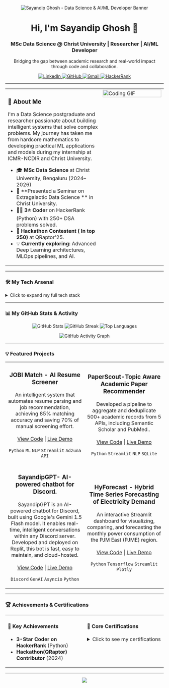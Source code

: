 <p align="center">
  <img src="https://media.gifdb.com/domain-expansion-sukuna-anime-fight-y8i4eqxm9dufxif1.gif" alt="Sayandip Ghosh - Data Science & AI/ML Developer Banner">
</p>

<div align="center">
  <h1>Hi, I'm Sayandip Ghosh 👋</h1>
  <h3>MSc Data Science @ Christ University | Researcher | AI/ML Developer</h3>
  <p>Bridging the gap between academic research and real-world impact through code and collaboration.</p>

  <p>
    <a href="www.linkedin.com/in/sayandip-ghosh-790557277" target="_blank">
      <img src="https://img.shields.io/badge/LinkedIn-0A66C2?style=for-the-badge&logo=linkedin&logoColor=white" alt="LinkedIn"/>
    </a>
    <a href="https://github.com/sayandip30882636" target="_blank">
      <img src="https://img.shields.io/badge/GitHub-181717?style=for-the-badge&logo=github&logoColor=white" alt="GitHub"/>
    </a>
    <a href="mailto:sayandip3088@gmail.com">
      <img src="https://img.shields.io/badge/Gmail-D14836?style=for-the-badge&logo=gmail&logoColor=white" alt="Gmail"/>
    </a>
    <a href="https://www.hackerrank.com/profile/sayandip3088">
      <img src="https://img.shields.io/badge/HackerRank-2EC866?style=for-the-badge&logo=hackerrank&logoColor=white" alt="HackerRank"/>
    </a>
  </p>
</div>

---

<table>
  <tr>
    <td valign="top" width="60%">

### 🚀 About Me

I'm a Data Science postgraduate and researcher passionate about building intelligent systems that solve complex problems. My journey has taken me from hardcore mathematics to developing practical ML applications and models during my internship at ICMR-NCDIR and Christ University.

- 🎓 **MSc Data Science** at Christ University, Bengaluru (2024–2026)
- 🔬 **Presented a Seminar on Extragalactic Data Science ** in Christ University.
- 👨‍💻 **3⭐ Coder** on HackerRank (Python) with 250+ DSA problems solved.
- 🌱 **Hackathon Contestent ( In top 250)** at QRaptor'25.
- 💡 **Currently exploring:** Advanced Deep Learning architectures, MLOps pipelines, and AI.
    </td>
    <td valign="top" width="40%">
      <img src="https://media.giphy.com/media/v1.Y2lkPTc5MGI3NjExM3Ztdm91emJpN3R4NXN3N3o0Mjh6Mjl0a2o3azk5N2p6c2F6ZXd1ZyZlcD12MV9pbnRlcm5hbF9naWZfYnlfaWQmY3Q9Zw/qgQUggAC3Pfv687qPC/giphy.gif" alt="Coding GIF" width="100%"/>
    </td>
  </tr>
</table>

---

### 🛠️ My Tech Arsenal
<details>
  <summary>Click to expand my full tech stack</summary>
  
  **Languages:**
  ![Python](https://img.shields.io/badge/Python-3670A0?style=for-the-badge&logo=python&logoColor=ffdd54)
  ![C](https://img.shields.io/badge/C-A8B9CC?style=for-the-badge&logo=c&logoColor=white)
  ![Java](https://img.shields.io/badge/Java-ED8B00?style=for-the-badge&logo=java&logoColor=white)
  ![JavaScript](https://img.shields.io/badge/JavaScript-323330?style=for-the-badge&logo=javascript&logoColor=F7DF1E)
  ![SQL](https://img.shields.io/badge/SQL-4479A1?style=for-the-badge&logo=postgresql&logoColor=white)

  **Frameworks & Libraries:**
  ![React](https://img.shields.io/badge/React-20232A?style=for-the-badge&logo=react&logoColor=61DAFB)
  ![Flask](https://img.shields.io/badge/Flask-000?style=for-the-badge&logo=flask&logoColor=white)
  ![Streamlit](https://img.shields.io/badge/Streamlit-FF4B4B?style=for-the-badge&logo=streamlit&logoColor=white)
  ![NumPy](https://img.shields.io/badge/NumPy-013243?style=for-the-badge&logo=numpy&logoColor=white)
  ![Pandas](https://img.shields.io/badge/Pandas-150458?style=for-the-badge&logo=pandas&logoColor=white)
  ![TensorFlow](https://img.shields.io/badge/TensorFlow-FF6F00?style=for-the-badge&logo=tensorflow&logoColor=white)
  ![PyTorch](https://img.shields.io/badge/PyTorch-EE4C2C?style=for-the-badge&logo=pytorch&logoColor=white)
  
  **Databases & Cloud:**
  ![MongoDB](https://img.shields.io/badge/MongoDB-47A248?style=for-the-badge&logo=mongodb&logoColor=white)
  ![GCP](https://img.shields.io/badge/GCP-4285F4?style=for-the-badge&logo=googlecloud&logoColor=white)
  ![AWS](https://img.shields.io/badge/AWS-232F3E?style=for-the-badge&logo=amazonaws&logoColor=white)
  
  **Tools & Platforms:**
  ![Git](https://img.shields.io/badge/Git-F05032?style=for-the-badge&logo=git&logoColor=white)
  ![Jupyter](https://img.shields.io/badge/Jupyter-F37626?style=for-the-badge&logo=jupyter&logoColor=white)
</details>

---

### 📊 My GitHub Stats & Activity

<p align="center">
  <img src="https://github-readme-stats.vercel.app/api?username=sayandip30882636&theme=radical&show_icons=true&hide_border=true&count_private=true" alt="GitHub Stats" />
  <img src="https://github-readme-streak-stats.herokuapp.com/?user=syashu16&theme=radical&hide_border=true" alt="GitHub Streak" />
  <img src="https://github-readme-stats.vercel.app/api/top-langs/?username=syashu16&theme=radical&layout=compact&hide_border=true" alt="Top Languages" />
</p>

<p align="center">
  <img src="https://github-readme-activity-graph.vercel.app/graph?username=sayandip30882636&theme=radical&hide_border=true" alt="GitHub Activity Graph"/>
</p>

---

### 💡 Featured Projects

<table>
  <tr>
    <td width="50%">
      <h3 align="center">JOBI Match - AI Resume Screener</h3>
      <p align="center">
        An intelligent system that automates resume parsing and job recommendation, achieving 85% matching accuracy and saving 70% of manual screening effort.
        <br/><br/>
        <a href="https://github.com/syashu16/jobi-match-repo" target="_blank">View Code</a> | <a href="#" target="_blank">Live Demo</a>
      </p>
      <p align="center">
        <code>Python</code> <code>ML</code> <code>NLP</code> <code>Streamlit</code> <code>Adzuna API</code>
      </p>
    </td>
    <td width="50%">
      <h3 align="center">PaperScout-Topic Aware Academic Paper Recommender</h3>
      <p align="center">
       Developed a pipeline to aggregate and deduplicate 500+ academic records from 5 APIs, including Semantic Scholar and
PubMed..
        <br/><br/>
        <a href="https://github.com/sayandip30882636/PaperScout-Topic-Aware-Academic-Paper-Recommender" target="_blank">View Code</a> | <a href="#" target="_blank">Live Demo</a>
      </p>
      <p align="center">
        <code>Python</code> <code>Streamlit</code> <code>NLP</code> <code>SQLite</code>
      </p>
    </td>
  </tr>
  <tr>
    <td width="50%">
      <h3 align="center">SayandipGPT- AI-powered chatbot for Discord.</h3>
      <p align="center">
        SayandipGPT is an AI-powered chatbot for Discord, built using Google's Gemini 1.5 Flash model. It enables real-time, intelligent conversations within any Discord server. Developed and deployed on Replit, this bot is fast, easy to maintain, and cloud-hosted.
        <br/><br/>
        <a href="https://github.com/sayandip30882636/SayandipGPT-AI-powered-chatbot-for-Discord." target="_blank">View Code</a> | <a href="#" target="_blank">Live Demo</a>
      </p>
      <p align="center">
        <code>Discord</code> <code>GenAI</code> <code>Asyncio</code> <code>Python</code>
      </p>
    </td>
    <td width="50%">
      <h3 align="center">HyForecast - Hybrid Time Series Forecasting of Electricity Demand</h3>
      <p align="center">
        An interactive Streamlit dashboard for visualizing, comparing, and forecasting the monthly power consumption of the PJM East (PJME) region.
        <br/><br/>
        <a href="https://github.com/sayandip30882636/Time-Series-EDA-of-Electricity-Demand-using-Statistical-and-Deep-Learning-Models." target="_blank">View Code</a> | <a href="#" target="_blank">Live Demo</a>
      </p>
      <p align="center">
        <code>Python</code> <code>Tensorflow</code> <code>Streamlit</code> <code>Plotly</code>
      </p>
    </td>
  </tr>
</table>

---

### 🏆 Achievements & Certifications

<table>
  <tr>
    <td valign="top" width="50%">
      <h4>🏅 Key Achievements</h4>
      <ul>
        <li><b>3-Star Coder on HackerRank</b> (Python)</li>
        <li><b>Hackathon(QRaptor) Contributor</b> (2024)</li>
      </ul>
    </td>
    <td valign="top" width="50%">
      <h4>📜 Core Certifications</h4>
      <details>
        <summary>Click to see my certifications</summary>
        <ul>
            <li>Prompt Design in Vertex AI – Google (2025) (2025)</li>
            <li>Build Real-World AI Applications with Gemini and Imagen – Google (2025)</li>
            <li>Building LLM Applications With Prompt Engineering – NVIDIA (2025)</li>
            <li>Power BI Beginner to Pro Workshop - Pragmatic Works (2024)</li>
        </ul>
      </details>
    </td>
  </tr>
</table>

---

<p align="center">
  <img src="https://visitcount.itsvg.in/api?id=syashu16&label=Profile%20Views&color=11&icon=2&pretty=true" />
</p>
